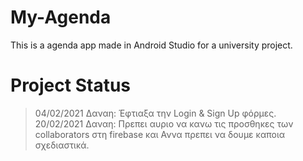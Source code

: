 # My-Agenda
This is a agenda app made in Android Studio for a university project.

# Project Status

> 04/02/2021 Δαναη: Έφτιαξα την Login & Sign Up φόρμες.
> 20/02/2021 Δαναη: Πρεπει αυριο να κανω τις προσθηκες των collaborators στη firebase και Αννα πρεπει να δουμε καποια σχεδιαστικά. 
